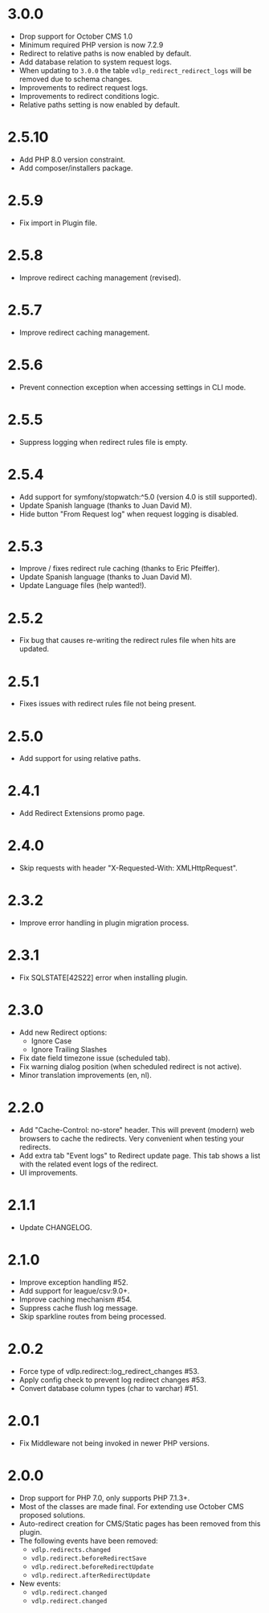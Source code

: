 # 3.0.0

* Drop support for October CMS 1.0
* Minimum required PHP version is now 7.2.9
* Redirect to relative paths is now enabled by default.
* Add database relation to system request logs.
* When updating to `3.0.0` the table `vdlp_redirect_redirect_logs` will be removed due to schema changes.
* Improvements to redirect request logs.
* Improvements to redirect conditions logic.
* Relative paths setting is now enabled by default.

# 2.5.10

* Add PHP 8.0 version constraint.
* Add composer/installers package.

# 2.5.9

* Fix import in Plugin file.

# 2.5.8

* Improve redirect caching management (revised).

# 2.5.7

* Improve redirect caching management.

# 2.5.6

* Prevent connection exception when accessing settings in CLI mode.

# 2.5.5

* Suppress logging when redirect rules file is empty.

# 2.5.4

* Add support for symfony/stopwatch:^5.0 (version 4.0 is still supported).
* Update Spanish language (thanks to Juan David M).
* Hide button "From Request log" when request logging is disabled.

# 2.5.3

* Improve / fixes redirect rule caching (thanks to Eric Pfeiffer).
* Update Spanish language (thanks to Juan David M).
* Update Language files (help wanted!).

# 2.5.2

* Fix bug that causes re-writing the redirect rules file when hits are updated.

# 2.5.1

* Fixes issues with redirect rules file not being present.

# 2.5.0

* Add support for using relative paths.

# 2.4.1

* Add Redirect Extensions promo page.

# 2.4.0

* Skip requests with header "X-Requested-With: XMLHttpRequest".

# 2.3.2

* Improve error handling in plugin migration process.

# 2.3.1

* Fix SQLSTATE[42S22] error when installing plugin.

# 2.3.0

* Add new Redirect options:
    * Ignore Case
    * Ignore Trailing Slashes
* Fix date field timezone issue (scheduled tab).
* Fix warning dialog position (when scheduled redirect is not active).
* Minor translation improvements (en, nl).

# 2.2.0

* Add "Cache-Control: no-store" header. This will prevent (modern) web browsers to cache the redirects. Very convenient when testing your redirects.
* Add extra tab "Event logs" to Redirect update page. This tab shows a list with the related event logs of the redirect.
* UI improvements.

# 2.1.1

* Update CHANGELOG.

# 2.1.0

* Improve exception handling #52.
* Add support for league/csv:9.0+.
* Improve caching mechanism #54.
* Suppress cache flush log message.
* Skip sparkline routes from being processed.

# 2.0.2

* Force type of vdlp.redirect::log_redirect_changes #53.
* Apply config check to prevent log redirect changes #53.
* Convert database column types (char to varchar) #51.

# 2.0.1

* Fix Middleware not being invoked in newer PHP versions.

# 2.0.0

* Drop support for PHP 7.0, only supports PHP 7.1.3+.
* Most of the classes are made final. For extending use October CMS proposed solutions.
* Auto-redirect creation for CMS/Static pages has been removed from this plugin.
* The following events have been removed:
    * `vdlp.redirects.changed`
    * `vdlp.redirect.beforeRedirectSave`
    * `vdlp.redirect.beforeRedirectUpdate`
    * `vdlp.redirect.afterRedirectUpdate`
* New events:
    * `vdlp.redirect.changed`
    * `vdlp.redirect.changed`
